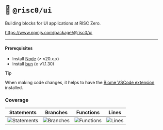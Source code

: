 # 🎨 `@risc0/ui`

Building blocks for UI applications at RISC Zero.

https://www.npmjs.com/package/@risc0/ui

---

#### Prerequisites

- Install [Node](https://nodejs.org/en) (≥ v20.x.x)
- Install [bun](https://bun.sh/) (≥ v1.1.30)

> [!TIP]  
> When making code changes, it helps to have the [Biome VSCode extension](https://marketplace.visualstudio.com/items?itemName=biomejs.biome) installed.

### Coverage 

| Statements                  | Branches                | Functions                 | Lines             |
| --------------------------- | ----------------------- | ------------------------- | ----------------- |
| ![Statements](https://img.shields.io/badge/statements-36.69%25-red.svg?style=flat) | ![Branches](https://img.shields.io/badge/branches-79.51%25-red.svg?style=flat) | ![Functions](https://img.shields.io/badge/functions-72%25-red.svg?style=flat) | ![Lines](https://img.shields.io/badge/lines-36.69%25-red.svg?style=flat) |
